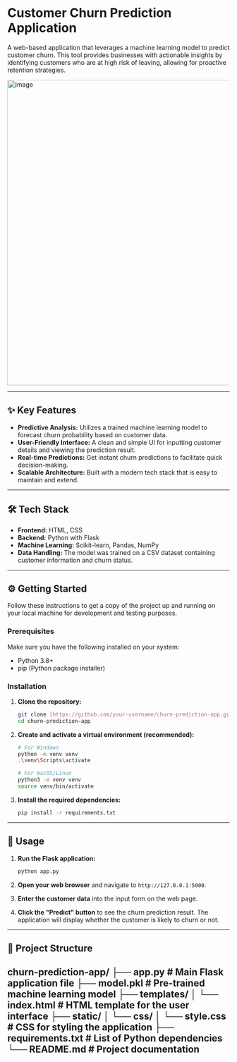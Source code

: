 # Customer Churn Prediction Application

A web-based application that leverages a machine learning model to predict customer churn. This tool provides businesses with actionable insights by identifying customers who are at high risk of leaving, allowing for proactive retention strategies.

<img width="957" height="693" alt="image" src="https://github.com/user-attachments/assets/c0fb074f-bac6-41f8-84ce-3de5e6a527ec" />

---

## ✨ Key Features

- **Predictive Analysis:** Utilizes a trained machine learning model to forecast churn probability based on customer data.
- **User-Friendly Interface:** A clean and simple UI for inputting customer details and viewing the prediction result.
- **Real-time Predictions:** Get instant churn predictions to facilitate quick decision-making.
- **Scalable Architecture:** Built with a modern tech stack that is easy to maintain and extend.

---

## 🛠️ Tech Stack

- **Frontend:** HTML, CSS
- **Backend:** Python with Flask 
- **Machine Learning:** Scikit-learn, Pandas, NumPy
- **Data Handling:** The model was trained on a CSV dataset containing customer information and churn status.

---

## ⚙️ Getting Started

Follow these instructions to get a copy of the project up and running on your local machine for development and testing purposes.

### Prerequisites

Make sure you have the following installed on your system:
- Python 3.8+
- pip (Python package installer)

### Installation

1.  **Clone the repository:**
    ```sh
    git clone [https://github.com/your-username/churn-prediction-app.git](https://github.com/your-username/churn-prediction-app.git)
    cd churn-prediction-app
    ```

2.  **Create and activate a virtual environment (recommended):**
    ```sh
    # For Windows
    python -m venv venv
    .\venv\Scripts\activate

    # For macOS/Linux
    python3 -m venv venv
    source venv/bin/activate
    ```

3.  **Install the required dependencies:**
    ```sh
    pip install -r requirements.txt
    ```

---

## 🚀 Usage

1.  **Run the Flask application:**
    ```sh
    python app.py
    ```

2.  **Open your web browser** and navigate to `http://127.0.0.1:5000`.

3.  **Enter the customer data** into the input form on the web page.

4.  **Click the "Predict" button** to see the churn prediction result. The application will display whether the customer is likely to churn or not.

---

## 📁 Project Structure

churn-prediction-app/
├── app.py                # Main Flask application file
├── model.pkl             # Pre-trained machine learning model
├── templates/
│   └── index.html        # HTML template for the user interface
├── static/
│   └── css/
│       └── style.css     # CSS for styling the application
├── requirements.txt      # List of Python dependencies
└── README.md             # Project documentation
---
